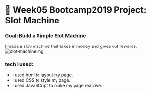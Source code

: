 # 🎰 Week05 Bootcamp2019 Project: Slot Machine

### Goal: Build a Simple Slot Machine
I made a slot-machine that takes in money and gives out rewards.
![slot-machineimg](images/slot-machine.png)
### tech i used:

- I used html to layout my page.
- I used CSS to style my page.
- I used JavaSCript to make my page reactive.
